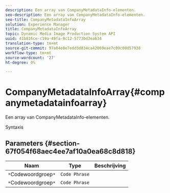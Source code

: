 ```yaml
---
description: Een array van CompanyMetadataInfo-elementen.
seo-description: Een array van CompanyMetadataInfo-elementen.
seo-title: CompanyMetadataInfoArray
solution: Experience Manager
title: CompanyMetadataInfoArray
topic: Dynamic Media Image Production System API
uuid: 41b816ce-c19a-49fa-9c12-5773bd3ea634
translation-type: tm+mt
source-git-commit: 97a84e8e7edd3d834ca42069eae7c09c00d57938
workflow-type: tm+mt
source-wordcount: '27'
ht-degree: 0%

---
```



# CompanyMetadataInfoArray{#companymetadatainfoarray}

Een array van CompanyMetadataInfo-elementen.

Syntaxis

## Parameters {#section-67f054f68aec4ee7af10a0ea68c8d818}

| Naam | Type | Beschrijving |
|---|---|---|
| `*`Codewoordgroep`*` | `Code Phrase` |  |
| `*`Codewoordgroep`*` | `Code Phrase` |  |

